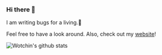 ### Hi there 👋

I am writing bugs for a living.🐛

Feel free to have a look around. Also, check out my [website](https://wotchin.github.io)!


![Wotchin's github stats](https://github-readme-stats.vercel.app/api?username=wotchin)

<!--
**wotchin/wotchin** is a ✨ _special_ ✨ repository because its `README.md` (this file) appears on your GitHub profile.

Here are some ideas to get you started:

- 🔭 I’m currently working on ...
- 🌱 I’m currently learning ...
- 👯 I’m looking to collaborate on ...
- 🤔 I’m looking for help with ...
- 💬 Ask me about ...
- 📫 How to reach me: ...
- 😄 Pronouns: ...
- ⚡ Fun fact: ...
-->
